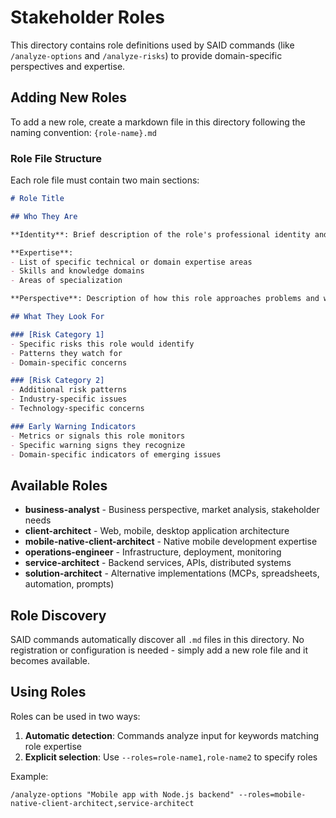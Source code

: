# Stakeholder Roles

This directory contains role definitions used by SAID commands (like `/analyze-options` and `/analyze-risks`) to provide domain-specific perspectives and expertise.

## Adding New Roles

To add a new role, create a markdown file in this directory following the naming convention: `{role-name}.md`

### Role File Structure

Each role file must contain two main sections:

```markdown
# Role Title

## Who They Are

**Identity**: Brief description of the role's professional identity and experience level

**Expertise**: 
- List of specific technical or domain expertise areas
- Skills and knowledge domains
- Areas of specialization

**Perspective**: Description of how this role approaches problems and what they prioritize

## What They Look For

### [Risk Category 1]
- Specific risks this role would identify
- Patterns they watch for
- Domain-specific concerns

### [Risk Category 2]
- Additional risk patterns
- Industry-specific issues
- Technology-specific concerns

### Early Warning Indicators
- Metrics or signals this role monitors
- Specific warning signs they recognize
- Domain-specific indicators of emerging issues
```

## Available Roles

- **business-analyst** - Business perspective, market analysis, stakeholder needs
- **client-architect** - Web, mobile, desktop application architecture
- **mobile-native-client-architect** - Native mobile development expertise
- **operations-engineer** - Infrastructure, deployment, monitoring
- **service-architect** - Backend services, APIs, distributed systems
- **solution-architect** - Alternative implementations (MCPs, spreadsheets, automation, prompts)

## Role Discovery

SAID commands automatically discover all `.md` files in this directory. No registration or configuration is needed - simply add a new role file and it becomes available.

## Using Roles

Roles can be used in two ways:

1. **Automatic detection**: Commands analyze input for keywords matching role expertise
2. **Explicit selection**: Use `--roles=role-name1,role-name2` to specify roles

Example:
```
/analyze-options "Mobile app with Node.js backend" --roles=mobile-native-client-architect,service-architect
```